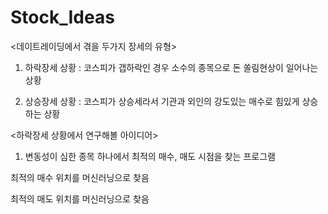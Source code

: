 # Stock_Ideas

<데이트레이딩에서 겪을 두가지 장세의 유형>

1. 하락장세 상황 : 코스피가 갭하락인 경우 소수의 종목으로 돈 쏠림현상이 일어나는 상황

2. 상승장세 상황 : 코스피가 상승세라서 기관과 외인의 강도있는 매수로 힘있게 상승하는 상황

<하락장세 상황에서 연구해볼 아이디어>

1. 변동성이 심한 종목 하나에서 최적의 매수, 매도 시점을 찾는 프로그램

최적의 매수 위치를 머신러닝으로 찾음

최적의 매도 위치를 머신러닝으로 찾음

